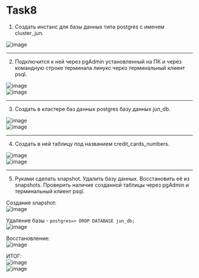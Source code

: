 # Task8
1. Создать инстанс для базы данных типа postgres с именем cluster_jun. <br>


![image](https://github.com/user-attachments/assets/0605a320-222c-4022-9662-c031f6ff5f82)
_________________________________________________________________________________________
2. Подключится к ней через pgAdmin установленный на ПК и через командную строке терминала линукс через терминальный клиент psql. <br>


![image](https://github.com/user-attachments/assets/aa1594fd-46f7-4556-b5b2-32ecb970443f) <br>
![image](https://github.com/user-attachments/assets/f863019a-18e9-48b0-a806-bf148c578c92)
_________________________________________________________________________________________
3. Cоздать в кластере баз данных postgres базу данных jun_db. <br>


![image](https://github.com/user-attachments/assets/d6bc73cc-1770-4013-ae48-38b1a46b989a) <br>
![image](https://github.com/user-attachments/assets/09f503b9-db59-4952-b74d-8f5eb952c331)
_________________________________________________________________________________________
4. Создать в ней таблицу под названием credit_cards_numbers. <br>


![image](https://github.com/user-attachments/assets/40f97e8e-578f-4a31-a14d-65766d3054c1) <br>
![image](https://github.com/user-attachments/assets/18887902-0120-4c68-a0de-dfa77a860d07) <br>
_________________________________________________________________________________________
5. Руками сделать snapshot. Удалить базу данных. Восстановить её из snapshots. Проверить наличие созданной таблицы через pgAdmin и терминальный клиент psql. <br>


Создание snapshot: <br>
![image](https://github.com/user-attachments/assets/f7f9c287-450f-4932-9779-ad5df584d306) <br>

Удаление базы - ``` postgres=> DROP DATABASE jun_db; ``` <br>
![image](https://github.com/user-attachments/assets/00741a78-83f2-4bf8-9aac-6f5f1009f885) <br>

Восстановление: <br>
![image](https://github.com/user-attachments/assets/9c0a5821-54f3-4e20-85e2-bb2ea42741b9) <br>

ИТОГ: <br>
![image](https://github.com/user-attachments/assets/234f441a-b72d-4a4f-b35b-17941e97392b) <br>
![image](https://github.com/user-attachments/assets/858a76a4-6652-40ca-920f-3cf22c92fe8e) <br>










